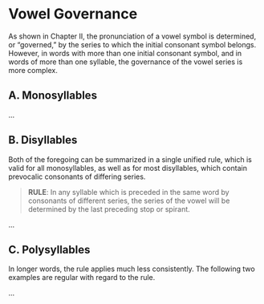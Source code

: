 # Vowel Governance

As shown in Chapter II, the pronunciation of a vowel symbol is determined, or “governed,” by the series to which the initial consonant symbol belongs. However, in words with more than one initial consonant symbol, and in words of more than one syllable, the governance of the vowel series is more complex.

## A. Monosyllables

...

## B. Disyllables

Both of the foregoing can be summarized in a single unified rule, which is valid for all monosyllables, as well as for most disyllables, which contain prevocalic consonants of differing series.

> **RULE**: In any syllable which is preceded in the same word by consonants of different series, the series of the vowel will be determined by the last preceding stop or spirant.

...

## C. Polysyllables

In longer words, the rule applies much less consistently. The following two examples are regular with regard to the rule.

...


